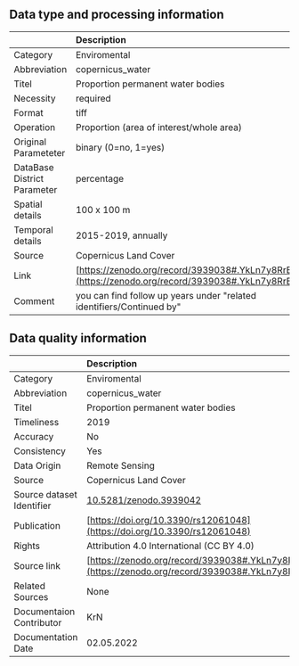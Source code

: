 ## Data type and processing information 

|                             | Description                                                                                      |
|:----------------------------|:-------------------------------------------------------------------------------------------------|
| Category                    | Enviromental                                                                                     |
| Abbreviation                | copernicus_water                                                                                 |
| Titel                       | Proportion permanent water bodies                                                                |
| Necessity                   | required                                                                                         |
| Format                      | tiff                                                                                             |
| Operation                   | Proportion (area of interest/whole area)                                                         |
| Original Parameteter        | binary (0=no, 1=yes)                                                                             |
| DataBase District Parameter | percentage                                                                                       |
| Spatial details             | 100 x 100 m                                                                                      |
| Temporal details            | 2015-2019, annually                                                                              |
| Source                      | Copernicus Land Cover                                                                            |
| Link                        | [https://zenodo.org/record/3939038#.YkLn7y8RrBI](https://zenodo.org/record/3939038#.YkLn7y8RrBI) |
| Comment                     | you can find follow up years under "related identifiers/Continued by"                            |

## Data quality information 

|                           | Description                                                                                      |
|:--------------------------|:-------------------------------------------------------------------------------------------------|
| Category                  | Enviromental                                                                                     |
| Abbreviation              | copernicus_water                                                                                 |
| Titel                     | Proportion permanent water bodies                                                                |
| Timeliness                | 2019                                                                                             |
| Accuracy                  | No                                                                                               |
| Consistency               | Yes                                                                                              |
| Data Origin               | Remote Sensing                                                                                   |
| Source                    | Copernicus Land Cover                                                                            |
| Source dataset Identifier | [10.5281/zenodo.3939042](https://doi.org/10.5281/zenodo.3939042)                                 |
| Publication               | [https://doi.org/10.3390/rs12061048](https://doi.org/10.3390/rs12061048)                         |
| Rights                    | Attribution 4.0 International (CC BY 4.0)                                                        |
| Source link               | [https://zenodo.org/record/3939038#.YkLn7y8RrBI](https://zenodo.org/record/3939038#.YkLn7y8RrBI) |
| Related Sources           | None                                                                                             |
| Documentaion Contributor  | KrN                                                                                              |
| Documentation Date        | 02.05.2022                                                                                       |